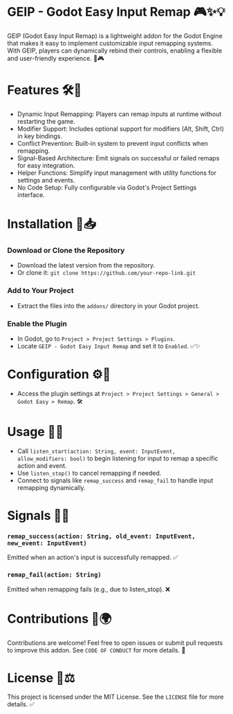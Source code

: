 # GEIP - Godot Easy Input Remap 🎮✨💡
GEIP (Godot Easy Input Remap) is a lightweight addon for the Godot Engine that makes it easy to implement customizable input remapping systems.
With GEIP, players can dynamically rebind their controls, enabling a flexible and user-friendly experience. 🌟🎮

# Features 🛠️🚀
- Dynamic Input Remapping: Players can remap inputs at runtime without restarting the game.
- Modifier Support: Includes optional support for modifiers (Alt, Shift, Ctrl) in key bindings.
- Conflict Prevention: Built-in system to prevent input conflicts when remapping.
- Signal-Based Architecture: Emit signals on successful or failed remaps for easy integration.
- Helper Functions: Simplify input management with utility functions for settings and events.
- No Code Setup: Fully configurable via Godot's Project Settings interface.

# Installation 💾📥
### Download or Clone the Repository
- Download the latest version from the repository.
- Or clone it: `git clone https://github.com/your-repo-link.git`

### Add to Your Project
- Extract the files into the `addons/` directory in your Godot project.

### Enable the Plugin
- In Godot, go to `Project > Project Settings > Plugins`.
- Locate `GEIP - Godot Easy Input Remap` and set it to `Enabled`. ✅✨

# Configuration ⚙️🔧
- Access the plugin settings at `Project > Project Settings > General > Godot Easy > Remap`. 🛠️

# Usage 🎯📖

- Call `listen_start(action: String, event: InputEvent, allow_modifiers: bool)` to begin listening for input to remap a specific action and event.
- Use `listen_stop()` to cancel remapping if needed.
- Connect to signals like `remap_success` and `remap_fail` to handle input remapping dynamically.

# Signals 📡✨
### `remap_success(action: String, old_event: InputEvent, new_event: InputEvent)`
Emitted when an action's input is successfully remapped. ✅

### `remap_fail(action: String)`
Emitted when remapping fails (e.g., due to listen_stop). ❌

# Contributions 🤝🌍
Contributions are welcome! Feel free to open issues or submit pull requests to improve this addon.
See `CODE OF CONDUCT` for more details. 🌟

# License 📜⚖️
This project is licensed under the MIT License. See the `LICENSE` file for more details. ✅
